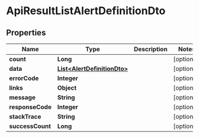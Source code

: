 
# ApiResultListAlertDefinitionDto

## Properties
Name | Type | Description | Notes
------------ | ------------- | ------------- | -------------
**count** | **Long** |  |  [optional]
**data** | [**List&lt;AlertDefinitionDto&gt;**](AlertDefinitionDto.md) |  |  [optional]
**errorCode** | **Integer** |  |  [optional]
**links** | **Object** |  |  [optional]
**message** | **String** |  |  [optional]
**responseCode** | **Integer** |  |  [optional]
**stackTrace** | **String** |  |  [optional]
**successCount** | **Long** |  |  [optional]



